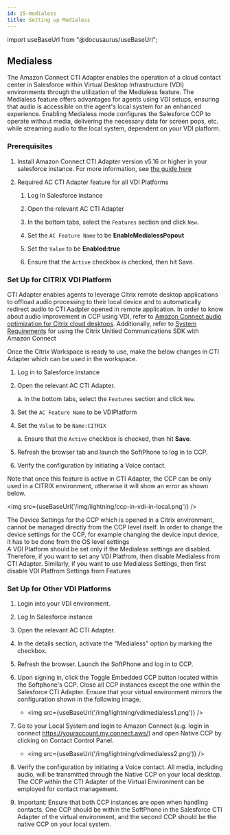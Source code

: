 ```yaml
---
id: 15-medialess
title: Setting up Medialess
---
```

import useBaseUrl from "@docusaurus/useBaseUrl";

## Medialess
The Amazon Connect CTI Adapter enables the operation of a cloud contact center in Salesforce within Virtual Desktop Infrastructure (VDI) environments through the utilization of the Medialess feature. The Medialess feature offers advantages for agents using VDI setups, ensuring that audio is accessible on the agent's local system for an enhanced experience. Enabling Medialess mode configures the Salesforce CCP to operate without media, delivering the necessary data for screen pops, etc. while streaming audio to the local system, dependent on your VDI platform.

### Prerequisites

1. Install Amazon Connect CTI Adapter version v5.16 or higher in your salesforce instance. For more information, see [the guide here](https://amazon-connect.github.io/amazon-connect-salesforce-cti/docs/lightning/notices)

2. Required AC CTI Adapter feature for all VDI Platforms
    1. Log In Salesforce instance

    2. Open the relevant AC CTI Adapter 

    3. In the bottom tabs, select the `Features` section and click `New`.

    4. Set the `AC Feature Name` to be **EnableMedialessPopout**

    5. Set the `Value` to be **Enabled:true**

    6. Ensure that the `Active` checkbox is checked, then hit Save.

### Set Up for CITRIX VDI Platform

CTI Adapter enables agents to leverage Citrix remote desktop applications to offload audio processing to their local device and to automatically redirect audio to CTI Aadpter opened in remote application. In order to know about audio improvement in CCP using VDI, refer to [Amazon Connect audio optimization for Citrix cloud desktops](https://docs.aws.amazon.com/connect/latest/adminguide/using-ccp-vdi-citrix-step-by-step.html). Additionally, refer to [System Requirements](https://docs.aws.amazon.com/connect/latest/adminguide/using-ccp-vdi-citrix-step-by-step.html#using-ccp-vdi-citrix-step-by-step-requirements) for using the Citrix Unitied Communications SDK with Amazon Connect
 

Once the Citrix Workspace is ready to use, make the below changes in CTI Adapter which can be used in the workspace. 

1. Log in to Salesforce instance 

2. Open the relevant AC CTI Adapter.

    a. In the bottom tabs, select the `Features` section and click `New`.

5. Set the `AC Feature Name` to be VDIPlatform

6. Set the `Value` to be `Name:CITRIX`

    a. Ensure that the `Active` checkbox is checked, then hit __Save__.

8. Refresh the browser tab and launch the SoftPhone to log in to CCP.

9. Verify the configuration by initiating a Voice contact. 

<div class="grey-box"> Note that once this feature is active in CTI Adapter, the CCP can be only used in a CITRIX environment, otherwise it will show an error as shown below. 

<img src={useBaseUrl('/img/lightning/ccp-in-vdi-in-local.png')} />
</div> 
<div class="grey-box">
  The Device Settings for the CCP which is opened in a Citrix environment, cannot be managed directly from the CCP level itself. In order to change the device settings for the CCP, for example changing the device input device, it has to be done from the OS level settings</div> 
<div class="grey-box">
  A VDI Platform should be set only if the Medialess settings are disabled. Therefore, if you want to set any VDI Platfrom, then disable Medialess from CTI Adapter. Similarly, if you want to use Medialess Settings, then first disable VDI Platfrom Settings from Features </div> 



### Set Up for Other VDI Platforms

1. Login into your VDI environment.
2. Log In Salesforce instance 
3. Open the relevant AC CTI Adapter.
4. In the details section, activate the "Medialess" option by marking the checkbox.
5. Refresh the browser. Launch the SoftPhone and log in to CCP.
6. Upon signing in, click the Toggle Embedded CCP button located within the Softphone's CCP. Close all CCP instances except the one within the Salesforce CTI Adapter. Ensure that your virtual environment mirrors the configuration shown in the following image.

    * <img src={useBaseUrl('/img/lightning/vdimedialess1.png')} />

7. Go to your Local System and login to Amazon Connect (e.g. login in connect https://youraccount.my.connect.aws/) and open Native CCP by clicking on Contact Control Panel. 
    
    * <img src={useBaseUrl('/img/lightning/vdimedialess2.png')} /> 

8. Verify the configuration by initiating a Voice contact. All media, including audio, will be transmitted through the Native CCP on your local desktop. The CCP within the CTI Adapter of the Virtual Environment can be employed for contact management.

9. Important: Ensure that both CCP instances are open when handling contacts. One CCP should be within the SoftPhone in the Salesforce CTI Adapter of the virtual environment, and the second CCP should be the native CCP on your local system.
